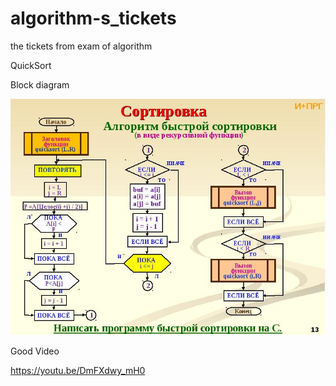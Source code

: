# algorithm-s_tickets
the tickets from exam of algorithm

QuickSort

Block diagram

![img_1.png](img_1.png)

Good Video

https://youtu.be/DmFXdwy_mH0